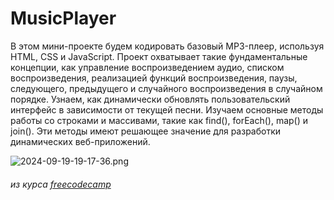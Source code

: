 # MusicPlayer

В этом мини-проекте будем кодировать базовый MP3-плеер, используя HTML, CSS и JavaScript. Проект охватывает такие фундаментальные концепции, как управление воспроизведением аудио, списком воспроизведения, реализацией функций воспроизведения, паузы, следующего, предыдущего и случайного воспроизведения в случайном порядке. Узнаем, как динамически обновлять пользовательский интерфейс в зависимости от текущей песни.
Изучаем основные методы работы со строками и массивами, такие как find(), forEach(), map() и join(). Эти методы имеют решающее значение для разработки динамических веб-приложений.

![2024-09-19-19-17-36.png](https://i.postimg.cc/Bn631Pct/2024-09-19-19-17-36.png)

###### из курса [freecodecamp](https://www.freecodecamp.org/learn/2022/responsive-web-design/)